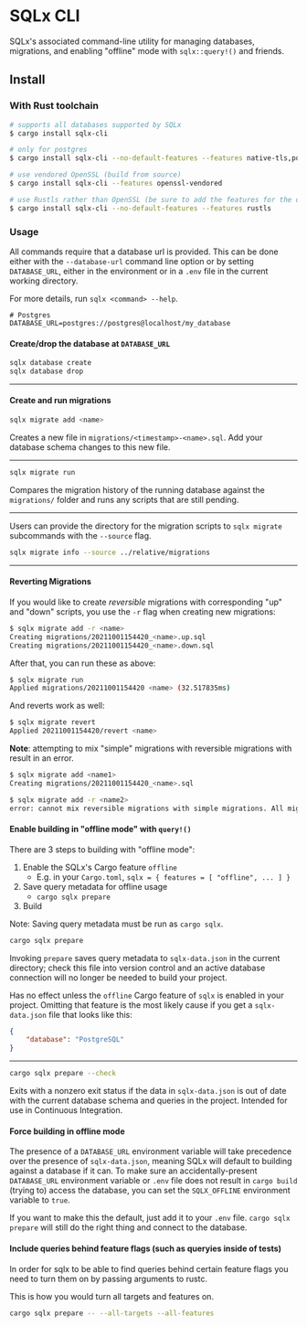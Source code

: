 # SQLx CLI

SQLx's associated command-line utility for managing databases, migrations, and enabling "offline"
mode with `sqlx::query!()` and friends.

## Install

### With Rust toolchain

```bash
# supports all databases supported by SQLx
$ cargo install sqlx-cli

# only for postgres
$ cargo install sqlx-cli --no-default-features --features native-tls,postgres

# use vendored OpenSSL (build from source)
$ cargo install sqlx-cli --features openssl-vendored

# use Rustls rather than OpenSSL (be sure to add the features for the databases you intend to use!)
$ cargo install sqlx-cli --no-default-features --features rustls
```

### Usage

All commands require that a database url is provided. This can be done either with the `--database-url` command line option or by setting `DATABASE_URL`, either in the environment or in a `.env` file
in the current working directory.

For more details, run `sqlx <command> --help`.

```dotenv
# Postgres
DATABASE_URL=postgres://postgres@localhost/my_database
```

#### Create/drop the database at `DATABASE_URL`

```bash
sqlx database create
sqlx database drop
```

---

#### Create and run migrations

```bash
sqlx migrate add <name>
```

Creates a new file in `migrations/<timestamp>-<name>.sql`. Add your database schema changes to
this new file.

---

```bash
sqlx migrate run
```

Compares the migration history of the running database against the `migrations/` folder and runs
any scripts that are still pending.

---

Users can provide the directory for the migration scripts to `sqlx migrate` subcommands with the `--source` flag.

```bash
sqlx migrate info --source ../relative/migrations
```

---

#### Reverting Migrations

If you would like to create _reversible_ migrations with corresponding "up" and "down" scripts, you use the `-r` flag when creating new migrations:

```bash
$ sqlx migrate add -r <name>
Creating migrations/20211001154420_<name>.up.sql
Creating migrations/20211001154420_<name>.down.sql
```

After that, you can run these as above:

```bash
$ sqlx migrate run
Applied migrations/20211001154420 <name> (32.517835ms)
```

And reverts work as well:

```bash
$ sqlx migrate revert
Applied 20211001154420/revert <name>
```

**Note**: attempting to mix "simple" migrations with reversible migrations with result in an error.

```bash
$ sqlx migrate add <name1>
Creating migrations/20211001154420_<name>.sql

$ sqlx migrate add -r <name2>
error: cannot mix reversible migrations with simple migrations. All migrations should be reversible or simple migrations
```

#### Enable building in "offline mode" with `query!()`

There are 3 steps to building with "offline mode":

1. Enable the SQLx's Cargo feature `offline`
    - E.g. in your `Cargo.toml`, `sqlx = { features = [ "offline", ... ] }`
2. Save query metadata for offline usage
    - `cargo sqlx prepare`
3. Build

Note: Saving query metadata must be run as `cargo sqlx`.

```bash
cargo sqlx prepare
```

Invoking `prepare` saves query metadata to `sqlx-data.json` in the current directory; check this file into version
control and an active database connection will no longer be needed to build your project.

Has no effect unless the `offline` Cargo feature of `sqlx` is enabled in your project. Omitting that
feature is the most likely cause if you get a `sqlx-data.json` file that looks like this:

```json
{
    "database": "PostgreSQL"
}
```

---

```bash
cargo sqlx prepare --check
```

Exits with a nonzero exit status if the data in `sqlx-data.json` is out of date with the current
database schema and queries in the project. Intended for use in Continuous Integration.

#### Force building in offline mode

The presence of a `DATABASE_URL` environment variable will take precedence over the presence of `sqlx-data.json`, meaning SQLx will default to building against a database if it can. To make sure an accidentally-present `DATABASE_URL` environment variable or `.env` file does not
result in `cargo build` (trying to) access the database, you can set the `SQLX_OFFLINE` environment
variable to `true`.

If you want to make this the default, just add it to your `.env` file. `cargo sqlx prepare` will
still do the right thing and connect to the database.

#### Include queries behind feature flags (such as queryies inside of tests)

In order for sqlx to be able to find queries behind certain feature flags you need to turn them
on by passing arguments to rustc.

This is how you would turn all targets and features on.

```bash
cargo sqlx prepare -- --all-targets --all-features
```
